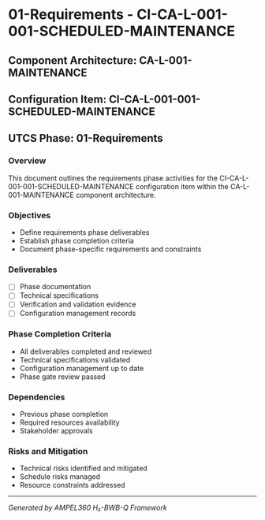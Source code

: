# 01-Requirements - CI-CA-L-001-001-SCHEDULED-MAINTENANCE

## Component Architecture: CA-L-001-MAINTENANCE
## Configuration Item: CI-CA-L-001-001-SCHEDULED-MAINTENANCE
## UTCS Phase: 01-Requirements

### Overview
This document outlines the requirements phase activities for the CI-CA-L-001-001-SCHEDULED-MAINTENANCE configuration item within the CA-L-001-MAINTENANCE component architecture.

### Objectives
- Define requirements phase deliverables
- Establish phase completion criteria
- Document phase-specific requirements and constraints

### Deliverables
- [ ] Phase documentation
- [ ] Technical specifications
- [ ] Verification and validation evidence
- [ ] Configuration management records

### Phase Completion Criteria
- All deliverables completed and reviewed
- Technical specifications validated
- Configuration management up to date
- Phase gate review passed

### Dependencies
- Previous phase completion
- Required resources availability
- Stakeholder approvals

### Risks and Mitigation
- Technical risks identified and mitigated
- Schedule risks managed
- Resource constraints addressed

---
*Generated by AMPEL360 H₂-BWB-Q Framework*
